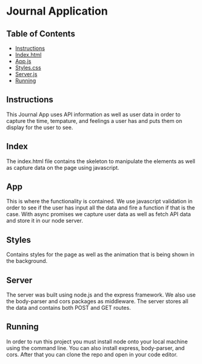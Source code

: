 # Journal Application

## Table of Contents

* [Instructions](#instructions)
* [Index.html](#index)
* [App.js](#app)
* [Styles.css](#style)
* [Server.js](#server)
* [Running](#running)

## Instructions

This Journal App uses API information as well as user data in order to capture the time, tempature, and feelings a user has and puts them on display for the user to see.

## Index

The index.html file contains the skeleton to manipulate the elements as well as capture data on the page using javascript.

## App

This is where the functionality is contained. We use javascript validation in order to see if the user has input all the data and fire a function if that is the case. With async promises we capture user data as well as fetch API data and store it in our node server. 

## Styles

Contains styles for the page as well as the animation that is being shown in the background.

## Server

The server was built using node.js and the express framework. We also use the body-parser and cors packages as middleware. The server stores all the data and contains both POST and GET routes. 

## Running 

In order to run this project you must install node onto your local machine using the command line. You can also install express, body-parser, and cors. After that you can clone the repo and open in your code editor.